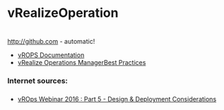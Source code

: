 # vRealizeOperation <h1>

http://github.com - automatic!


* [vROPS Documentation](https://docs.vmware.com/en/vRealize-Operations-Manager/index.html)
* [vRealize Operations ManagerBest Practices](https://docs.vmware.com/en/vRealize-Operations-Manager/7.0/vRealize_Operations_Manager_Best_Practices_7.x.pdf)



### Internet sources: <h3>
* [vROps Webinar 2016 : Part 5 - Design & Deployment Considerations](https://youtu.be/ahaGYpSFpU8)




